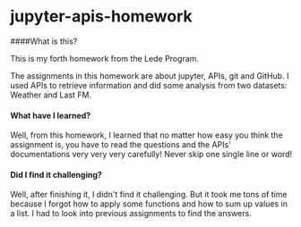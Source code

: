 # jupyter-apis-homework
 
####What is this?

This is my forth homework from the Lede Program.

The assignments in this homework are about jupyter, APIs, git and GitHub. I used APIs to retrieve information and did some analysis from two datasets: Weather and Last FM.

#### What have I learned?
Well, from this homework, I learned that no matter how easy you think the assignment is, you have to read the questions and the APIs' documentations very very very carefully! Never skip one single line or word!


#### Did I find it challenging?
Well, after finishing it, I didn't find it challenging. But it took me tons of time because I forgot how to apply some functions and how to sum up values in a list. I had to look into previous assignments to find the answers.
